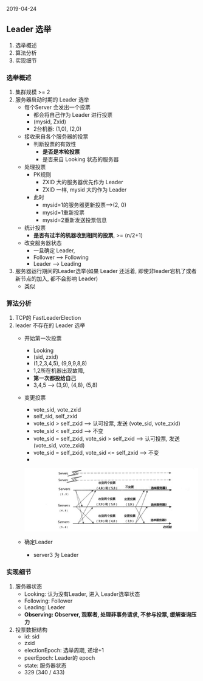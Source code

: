 2019-04-24

## Leader 选举
1. 选举概述
2. 算法分析
3. 实现细节

### 选举概述
1. 集群规模 >= 2
1. 服务器启动时期的 Leader 选举
    - 每个Server 会发出一个投票
        - 都会将自己作为 Leader 进行投票
        - (mysid, Zxid)
        - 2台机器: (1,0), (2,0)
    - 接收来自各个服务器的投票
        - 判断投票的有效性
            - **是否是本轮投票**
            - 是否来自 Looking 状态的服务器
    - 处理投票
        - PK规则
            - ZXID 大的服务器优先作为 Leader
            - ZXID 一样, mysid 大的作为 Leader
        - 此时
            - mysid=1的服务器更新投票-->(2, 0)
            - mysid=1重新投票
            - mysid=2重新发送投票信息
    - 统计投票
        - **是否有过半的机器收到相同的投票**, >= (n/2+1)
    - 改变服务器状态
        - 一旦确定 Leader, 
        - Follower --> Following
        - Leader --> Leading
2. 服务器运行期间的Leader选举(如果 Leader 还活着, 即使非leader宕机了或者新节点的加入, 都不会影响 Leader)
    - 类似

### 算法分析
1. TCP的 FastLeaderElection
1. leader 不存在的 Leader 选举
    - 开始第一次投票
        - Looking
        - (sid, zxid)
        - (1,2,3,4,5), (9,9,9,8,8)
        - 1,2所在机器出现故障,
        - **第一次都投给自己**
        - 3,4,5 --> (3,9), (4,8), (5,8)
    - 变更投票
        - vote_sid, vote_zxid
        - self_sid, self_zxid
        - vote_sid > self_zxid --> 认可投票, 发送 (vote_sid, vote_zxid)
        - vote_sid < self_zxid --> 不变
        - vote_sid = self_zxid, vote_sid > self_zxid --> 认可投票, 发送 (vote_sid, vote_zxid)
        - vote_sid = self_zxid, vote_sid <= self_zxid --> 不变
        - 
        ![](4.jpg)
        
    - 确定Leader
        - server3 为 Leader
    
### 实现细节
1. 服务器状态
    - Looking: 认为没有Leader, 进入 Leader选举状态
    - Following: Follower
    - Leading: Leader
    - **Observing: Observer, 观察者, 处理非事务请求, 不参与投票, 缓解查询压力**
2. 投票数据结构
    - id: sid
    - zxid
    - electionEpoch: 选举周期, 递增+1
    - peerEpoch: Leader的 epoch
    - state: 服务器状态
    - 329 (340 / 433) 
    
        